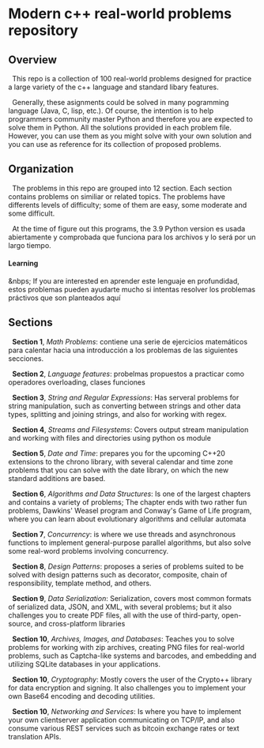 # Modern c++ real-world problems repository


## Overview

&nbsp; This repo is a collection of 100 real-world problems designed for practice a large variety of the c++  language and standard libary features.

&nbsp; Generally, these asignments could be solved in many pogramming language (Java, C, lisp, etc.). Of course, the intention is to help programmers community master Python and therefore you are expected to solve them in Python. All the solutions provided in each problem file. However, you can use them as you might solve with your own solution and you can use as reference for its collection of proposed problems.


## Organization
&nbsp; The problems in this repo are grouped into 12 section. Each section contains problems on similiar or related topics. The problems have differents levels of difficulty; some of them are easy, some moderate and some difficult. 

&nbsp;  At the time of figure out this programs, the 3.9 Python version es usada abiertamente y comprobada que funciona para los archivos y lo será por un largo tiempo.

#### Learning 
&nbps; If you are interested en aprender este lenguaje en profundidad, estos problemas pueden ayudarte mucho si intentas resolver los problemas práctivos que son planteados aquí

## Sections
&nbsp; **Section 1**, *Math Problems*: contiene una serie de ejercicios matemáticos para calentar hacia una introducción a los problemas de las siguientes secciones.

&nbsp; **Section 2**, *Language features*: probelmas propuestos a practicar como operadores overloading, clases funciones

&nbsp; **Section 3**, *String and Regular Expressions*: Has serveral problems for string manipulation, such as converting between strings and other data types, splitting and joining strings, and also for working with regex.

&nbsp; **Section 4**, *Streams and Filesystems*: Covers output stream manipulation and working with files and directories using python os module

&nbsp; **Section 5**, *Date and Time*: prepares you for the upcoming C++20 extensions to the chrono
library, with several calendar and time zone problems that you can solve with the date
library, on which the new standard additions are based.

&nbsp; **Section 6**, *Algorithms and Data Structures*: Is one of the largest chapters and contains a
variety of problems; The chapter ends with two rather fun problems,
Dawkins' Weasel program and Conway's Game of Life program, where you can learn
about evolutionary algorithms and cellular automata
 
&nbsp; **Section 7**, *Concurrency*: is where we use threads and asynchronous functions to implement
general-purpose parallel algorithms, but also solve some real-word problems involving
concurrency.


&nbsp; **Section 8**, *Design Patterns*: proposes a series of problems suited to be solved with design
patterns such as decorator, composite, chain of responsibility, template method, and others.


&nbsp; **Section 9**, *Data Serialization*: Serialization, covers most common formats of serialized data, JSON, and
XML, with several problems; but it also challenges you to create PDF files, all with the use
of third-party, open-source, and cross-platform libraries


&nbsp; **Section 10**, *Archives, Images, and Databases*: Teaches you to solve problems for working with
zip archives, creating PNG files for real-world problems, such as Captcha-like systems and
barcodes, and embedding and utilizing SQLite databases in your applications.


&nbsp; **Section 10**, *Cryptography*: Mostly covers the user of the Crypto++ library for data
encryption and signing. It also challenges you to implement your own Base64 encoding and
decoding utilities.


&nbsp; **Section 10**, *Networking and Services*: Is where you have to implement your own clientserver
application communicating on TCP/IP, and also consume various REST services
such as bitcoin exchange rates or text translation APIs.


